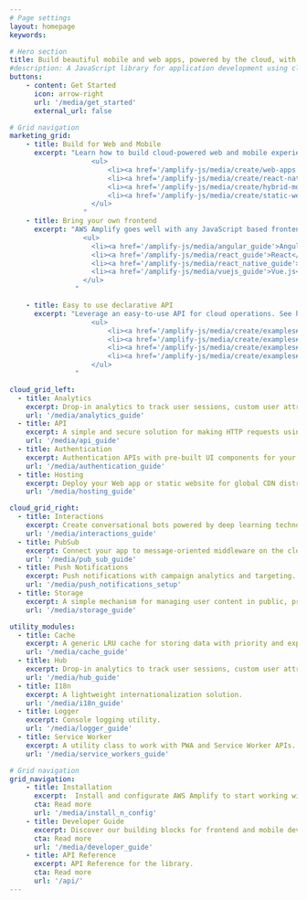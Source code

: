 ```yaml
---
# Page settings
layout: homepage
keywords:

# Hero section
title: Build beautiful mobile and web apps, powered by the cloud, with AWS Amplify.
#description: A JavaScript library for application development using cloud services.
buttons:
    - content: Get Started
      icon: arrow-right
      url: '/media/get_started'
      external_url: false

# Grid navigation
marketing_grid:
    - title: Build for Web and Mobile
      excerpt: "Learn how to build cloud-powered web and mobile experiences with AWS Amplify.
                    <ul>
                        <li><a href='/amplify-js/media/create/web-apps'>Web apps</a></li>
                        <li><a href='/amplify-js/media/create/react-native-apps'>React Native apps</a></li>
                        <li><a href='/amplify-js/media/create/hybrid-mobile-apps'>Hybrid Mobile</a> </li>
                        <li><a href='/amplify-js/media/create/static-web-sites'>Static Websites</a></li>
                    </ul>
                  "
    - title: Bring your own frontend 
      excerpt: "AWS Amplify goes well with any JavaScript based frontend library. Learn more about our frontend support:
                  <ul>
                    <li><a href='/amplify-js/media/angular_guide'>Angular</a> & <a href='/amplify-js/media/ionic_guide'>Ionic</a></li>
                    <li><a href='/amplify-js/media/react_guide'>React</a> </li>
                    <li><a href='/amplify-js/media/react_native_guide'>React Native</a></li>
                    <li><a href='/amplify-js/media/vuejs_guide'>Vue.js</a></li>
                  </ul>
                "

    - title: Easy to use declarative API
      excerpt: "Leverage an easy-to-use API for cloud operations. See how you can add common tasks quickly:
                    <ul>
                        <li><a href='/amplify-js/media/create/examples#add-authentication-to-your-app'>Authentication</a></li>
                        <li><a href='/amplify-js/media/create/examples#store-files-on-the-cloud'>File storage</a></li>
                        <li><a href='/amplify-js/media/create/examples#tracking-user-activity-in-your-app'>User activity</a> </li>
                        <li><a href='/amplify-js/media/create/examples#signing-http-requests'>Secure API requests</a></li>
                    </ul>
                "

cloud_grid_left:
  - title: Analytics
    excerpt: Drop-in analytics to track user sessions, custom user attributes, and in-app metrics.
    url: '/media/analytics_guide'
  - title: API 
    excerpt: A simple and secure solution for making HTTP requests using REST and GraphQL, with support for real-time data.
    url: '/media/api_guide' 
  - title: Authentication
    excerpt: Authentication APIs with pre-built UI components for your app.
    url: '/media/authentication_guide'
  - title: Hosting
    excerpt: Deploy your Web app or static website for global CDN distribution with media streaming support.
    url: '/media/hosting_guide'  

cloud_grid_right:
  - title: Interactions
    excerpt: Create conversational bots powered by deep learning technologies.
    url: '/media/interactions_guide'   
  - title: PubSub
    excerpt: Connect your app to message-oriented middleware on the cloud.
    url: '/media/pub_sub_guide'   
  - title: Push Notifications
    excerpt: Push notifications with campaign analytics and targeting.
    url: '/media/push_notifications_setup'  
  - title: Storage
    excerpt: A simple mechanism for managing user content in public, protected or private storage.
    url: '/media/storage_guide' 

utility_modules:
  - title: Cache
    excerpt: A generic LRU cache for storing data with priority and expiration settings.
    url: '/media/cache_guide'  
  - title: Hub
    excerpt: Drop-in analytics to track user sessions, custom user attributes, and in-app metrics.
    url: '/media/hub_guide'
  - title: I18n
    excerpt: A lightweight internationalization solution.
    url: '/media/i18n_guide' 
  - title: Logger
    excerpt: Console logging utility.
    url: '/media/logger_guide' 
  - title: Service Worker
    excerpt: A utility class to work with PWA and Service Worker APIs.
    url: '/media/service_workers_guide'

# Grid navigation
grid_navigation:
    - title: Installation
      excerpt:  Install and configurate AWS Amplify to start working with cloud services.
      cta: Read more
      url: '/media/install_n_config'
    - title: Developer Guide
      excerpt: Discover our building blocks for frontend and mobile developers.
      cta: Read more
      url: '/media/developer_guide'
    - title: API Reference
      excerpt: API Reference for the library.
      cta: Read more
      url: '/api/'      
---
```

